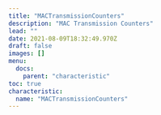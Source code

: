 ```yaml
---
title: "MACTransmissionCounters"
description: "MAC Transmission Counters"
lead: ""
date: 2021-08-09T18:32:49.970Z
draft: false
images: []
menu:
  docs:
    parent: "characteristic"
toc: true
characteristic:
  name: "MACTransmissionCounters"
---
```

